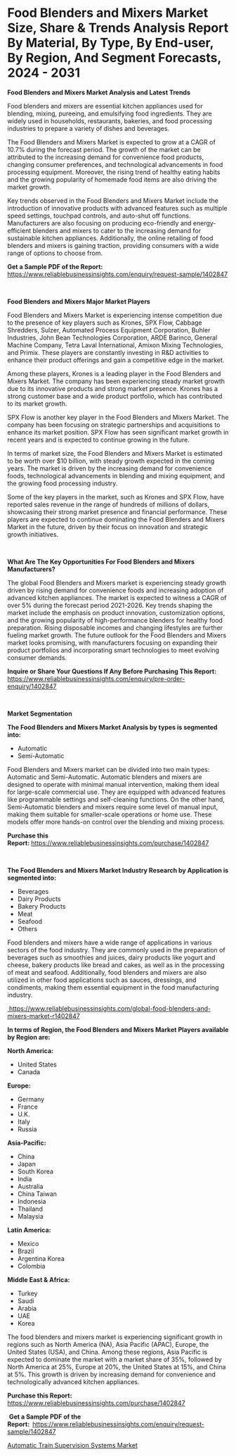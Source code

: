 <p><h1>Food Blenders and Mixers Market Size, Share & Trends Analysis Report By Material, By Type, By End-user, By Region, And Segment Forecasts, 2024 - 2031</h1></p><p><strong>Food Blenders and Mixers Market Analysis and Latest Trends</strong></p>
<p><p>Food blenders and mixers are essential kitchen appliances used for blending, mixing, pureeing, and emulsifying food ingredients. They are widely used in households, restaurants, bakeries, and food processing industries to prepare a variety of dishes and beverages.</p><p>The Food Blenders and Mixers Market is expected to grow at a CAGR of 10.7% during the forecast period. The growth of the market can be attributed to the increasing demand for convenience food products, changing consumer preferences, and technological advancements in food processing equipment. Moreover, the rising trend of healthy eating habits and the growing popularity of homemade food items are also driving the market growth.</p><p>Key trends observed in the Food Blenders and Mixers Market include the introduction of innovative products with advanced features such as multiple speed settings, touchpad controls, and auto-shut off functions. Manufacturers are also focusing on producing eco-friendly and energy-efficient blenders and mixers to cater to the increasing demand for sustainable kitchen appliances. Additionally, the online retailing of food blenders and mixers is gaining traction, providing consumers with a wide range of options to choose from.</p></p>
<p><strong>Get a Sample PDF of the Report:&nbsp;</strong> <a href="https://www.reliablebusinessinsights.com/enquiry/request-sample/1402847">https://www.reliablebusinessinsights.com/enquiry/request-sample/1402847</a></p>
<p>&nbsp;</p>
<p><strong>Food Blenders and Mixers Major Market Players</strong></p>
<p><p>Food Blenders and Mixers Market is experiencing intense competition due to the presence of key players such as Krones, SPX Flow, Cabbage Shredders, Sulzer, Automated Process Equipment Corporation, Buhler Industries, John Bean Technologies Corporation, ARDE Barinco, General Machine Company, Tetra Laval International, Amixon Mixing Technologies, and Primix. These players are constantly investing in R&D activities to enhance their product offerings and gain a competitive edge in the market.</p><p>Among these players, Krones is a leading player in the Food Blenders and Mixers Market. The company has been experiencing steady market growth due to its innovative products and strong market presence. Krones has a strong customer base and a wide product portfolio, which has contributed to its market growth.</p><p>SPX Flow is another key player in the Food Blenders and Mixers Market. The company has been focusing on strategic partnerships and acquisitions to enhance its market position. SPX Flow has seen significant market growth in recent years and is expected to continue growing in the future.</p><p>In terms of market size, the Food Blenders and Mixers Market is estimated to be worth over $10 billion, with steady growth expected in the coming years. The market is driven by the increasing demand for convenience foods, technological advancements in blending and mixing equipment, and the growing food processing industry.</p><p>Some of the key players in the market, such as Krones and SPX Flow, have reported sales revenue in the range of hundreds of millions of dollars, showcasing their strong market presence and financial performance. These players are expected to continue dominating the Food Blenders and Mixers Market in the future, driven by their focus on innovation and strategic growth initiatives.</p></p>
<p>&nbsp;</p>
<p><strong>What Are The Key Opportunities For Food Blenders and Mixers Manufacturers?</strong></p>
<p><p>The global Food Blenders and Mixers market is experiencing steady growth driven by rising demand for convenience foods and increasing adoption of advanced kitchen appliances. The market is expected to witness a CAGR of over 5% during the forecast period 2021-2026. Key trends shaping the market include the emphasis on product innovation, customization options, and the growing popularity of high-performance blenders for healthy food preparation. Rising disposable incomes and changing lifestyles are further fueling market growth. The future outlook for the Food Blenders and Mixers market looks promising, with manufacturers focusing on expanding their product portfolios and incorporating smart technologies to meet evolving consumer demands.</p></p>
<p><strong>Inquire or Share Your Questions If Any Before Purchasing This Report:</strong> <a href="https://www.reliablebusinessinsights.com/enquiry/pre-order-enquiry/1402847">https://www.reliablebusinessinsights.com/enquiry/pre-order-enquiry/1402847</a></p>
<p>&nbsp;</p>
<p><strong>Market Segmentation</strong></p>
<p><strong>The Food Blenders and Mixers Market Analysis by types is segmented into:</strong></p>
<p><ul><li>Automatic</li><li>Semi-Automatic</li></ul></p>
<p><p>Food Blenders and Mixers market can be divided into two main types: Automatic and Semi-Automatic. Automatic blenders and mixers are designed to operate with minimal manual intervention, making them ideal for large-scale commercial use. They are equipped with advanced features like programmable settings and self-cleaning functions. On the other hand, Semi-Automatic blenders and mixers require some level of manual input, making them suitable for smaller-scale operations or home use. These models offer more hands-on control over the blending and mixing process.</p></p>
<p><strong>Purchase this Report:&nbsp;</strong><a href="https://www.reliablebusinessinsights.com/purchase/1402847">https://www.reliablebusinessinsights.com/purchase/1402847</a></p>
<p>&nbsp;</p>
<p><strong>The Food Blenders and Mixers Market Industry Research by Application is segmented into:</strong></p>
<p><ul><li>Beverages</li><li>Dairy Products</li><li>Bakery Products</li><li>Meat</li><li>Seafood</li><li>Others</li></ul></p>
<p><p>Food blenders and mixers have a wide range of applications in various sectors of the food industry. They are commonly used in the preparation of beverages such as smoothies and juices, dairy products like yogurt and cheese, bakery products like bread and cakes, as well as in the processing of meat and seafood. Additionally, food blenders and mixers are also utilized in other food applications such as sauces, dressings, and condiments, making them essential equipment in the food manufacturing industry.</p></p>
<p><a href="https://www.reliablebusinessinsights.com/global-food-blenders-and-mixers-market-r1402847">&nbsp;https://www.reliablebusinessinsights.com/global-food-blenders-and-mixers-market-r1402847</a></p>
<p><strong>In terms of Region, the Food Blenders and Mixers Market Players available by Region are:</strong></p>
<p>
    <p> <strong> North America: </strong>
        <ul>
            <li>United States</li>
            <li>Canada</li>
        </ul>
        </p> 
    <p> <strong> Europe: </strong>
        <ul>
            <li>Germany</li>
            <li>France</li>
            <li>U.K.</li>
            <li>Italy</li>
            <li>Russia</li>
        </ul>
        </p> 
    <p> <strong> Asia-Pacific: </strong>
        <ul>
            <li>China</li>
            <li>Japan</li>
            <li>South Korea</li>
            <li>India</li>
            <li>Australia</li>
            <li>China Taiwan</li>
            <li>Indonesia</li>
            <li>Thailand</li>
            <li>Malaysia</li>
        </ul>
        </p> 
    <p> <strong> Latin America: </strong>
        <ul>
            <li>Mexico</li>
            <li>Brazil</li>
            <li>Argentina Korea</li>
            <li>Colombia</li>
        </ul>
        </p> 
    <p> <strong> Middle East & Africa: </strong>
        <ul>
            <li>Turkey</li>
            <li>Saudi</li>
            <li>Arabia</li>
            <li>UAE</li>
            <li>Korea</li>
        </ul>
    </p>
    </p>
<p><p>The food blenders and mixers market is experiencing significant growth in regions such as North America (NA), Asia Pacific (APAC), Europe, the United States (USA), and China. Among these regions, Asia Pacific is expected to dominate the market with a market share of 35%, followed by North America at 25%, Europe at 20%, the United States at 15%, and China at 5%. This growth is driven by increasing demand for convenience and technologically advanced kitchen appliances.</p></p>
<p><strong>Purchase this Report: </strong><a href="https://www.reliablebusinessinsights.com/purchase/1402847">https://www.reliablebusinessinsights.com/purchase/1402847</a></p>
<p>&nbsp;<strong>Get a Sample PDF of the Report:&nbsp;&nbsp;</strong><a href="https://www.reliablebusinessinsights.com/enquiry/request-sample/1402847">https://www.reliablebusinessinsights.com/enquiry/request-sample/1402847</a></p>
<p><strong></strong></p>
<p><p><a href="https://github.com/khelifsolo/Market-Research-Report-List-1/blob/main/automatic-train-supervision-systems-market.md">Automatic Train Supervision Systems Market</a></p></p>